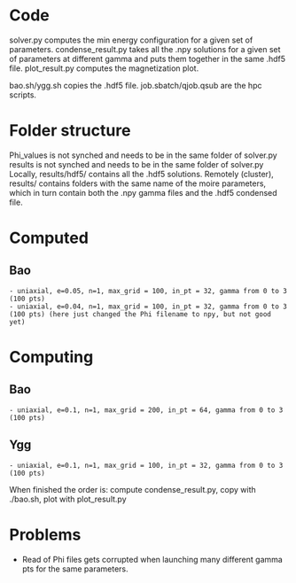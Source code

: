 # Code 
solver.py computes the min energy configuration for a given set of parameters.
condense_result.py takes all the .npy solutions for a given set of parameters at different gamma and puts them together in the same .hdf5 file.
plot_result.py computes the magnetization plot.

bao.sh/ygg.sh copies the .hdf5 file.
job.sbatch/qjob.qsub are the hpc scripts.

# Folder structure
Phi_values is not synched and needs to be in the same folder of solver.py
results is not synched and needs to be in the same folder of solver.py
Locally, results/hdf5/ contains all the .hdf5 solutions.
Remotely (cluster), results/ contains folders with the same name of the moire parameters, which in turn contain both the .npy gamma files and the .hdf5 condensed file.

# Computed 
## Bao
    - uniaxial, e=0.05, n=1, max_grid = 100, in_pt = 32, gamma from 0 to 3 (100 pts)
    - uniaxial, e=0.04, n=1, max_grid = 100, in_pt = 32, gamma from 0 to 3 (100 pts) (here just changed the Phi filename to npy, but not good yet)

# Computing
## Bao
    - uniaxial, e=0.1, n=1, max_grid = 200, in_pt = 64, gamma from 0 to 3 (100 pts)
## Ygg
    - uniaxial, e=0.1, n=1, max_grid = 100, in_pt = 32, gamma from 0 to 3 (100 pts)

When finished the order is: compute condense_result.py, copy with ./bao.sh, plot with plot_result.py

# Problems
- Read of Phi files gets corrupted when launching many different gamma pts for the same parameters.
